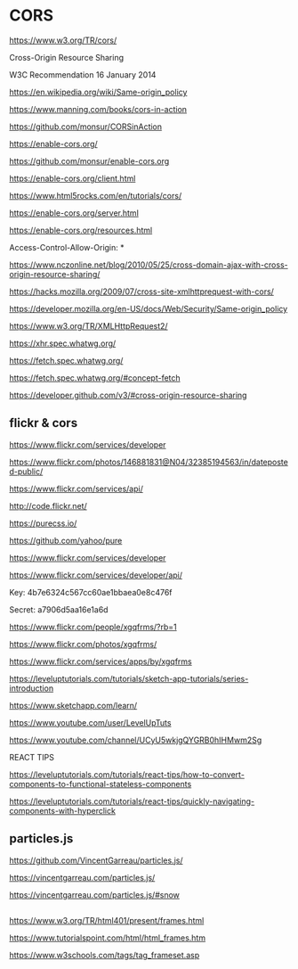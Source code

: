 # CORS  



https://www.w3.org/TR/cors/

Cross-Origin Resource Sharing

W3C Recommendation 16 January 2014



https://en.wikipedia.org/wiki/Same-origin_policy





https://www.manning.com/books/cors-in-action

https://github.com/monsur/CORSinAction


https://enable-cors.org/

https://github.com/monsur/enable-cors.org


https://enable-cors.org/client.html


https://www.html5rocks.com/en/tutorials/cors/


https://enable-cors.org/server.html


https://enable-cors.org/resources.html


Access-Control-Allow-Origin: *


https://www.nczonline.net/blog/2010/05/25/cross-domain-ajax-with-cross-origin-resource-sharing/


https://hacks.mozilla.org/2009/07/cross-site-xmlhttprequest-with-cors/


https://developer.mozilla.org/en-US/docs/Web/Security/Same-origin_policy


https://www.w3.org/TR/XMLHttpRequest2/

https://xhr.spec.whatwg.org/


https://fetch.spec.whatwg.org/

https://fetch.spec.whatwg.org/#concept-fetch





https://developer.github.com/v3/#cross-origin-resource-sharing




## flickr & cors




https://www.flickr.com/services/developer


https://www.flickr.com/photos/146881831@N04/32385194563/in/dateposted-public/


https://www.flickr.com/services/api/

http://code.flickr.net/




https://purecss.io/

https://github.com/yahoo/pure



https://www.flickr.com/services/developer











https://www.flickr.com/services/developer/api/



Key:
4b7e6324c567cc60ae1bbaea0e8c476f

Secret:
a7906d5aa16e1a6d


https://www.flickr.com/people/xgqfrms/?rb=1


https://www.flickr.com/photos/xgqfrms/




https://www.flickr.com/services/apps/by/xgqfrms





https://leveluptutorials.com/tutorials/sketch-app-tutorials/series-introduction

https://www.sketchapp.com/learn/

https://www.youtube.com/user/LevelUpTuts

https://www.youtube.com/channel/UCyU5wkjgQYGRB0hIHMwm2Sg


REACT TIPS

https://leveluptutorials.com/tutorials/react-tips/how-to-convert-components-to-functional-stateless-components

https://leveluptutorials.com/tutorials/react-tips/quickly-navigating-components-with-hyperclick







## particles.js

https://github.com/VincentGarreau/particles.js/


https://vincentgarreau.com/particles.js/


https://vincentgarreau.com/particles.js/#snow



## <frameset>

https://www.w3.org/TR/html401/present/frames.html

https://www.tutorialspoint.com/html/html_frames.htm

https://www.w3schools.com/tags/tag_frameset.asp

















